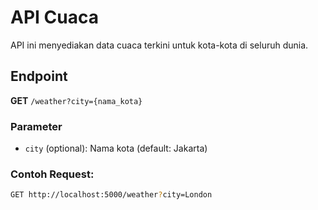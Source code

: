 # API Cuaca

API ini menyediakan data cuaca terkini untuk kota-kota di seluruh dunia.

## Endpoint

**GET** `/weather?city={nama_kota}`

### Parameter
- `city` (optional): Nama kota (default: Jakarta)

### Contoh Request:
```bash
GET http://localhost:5000/weather?city=London
